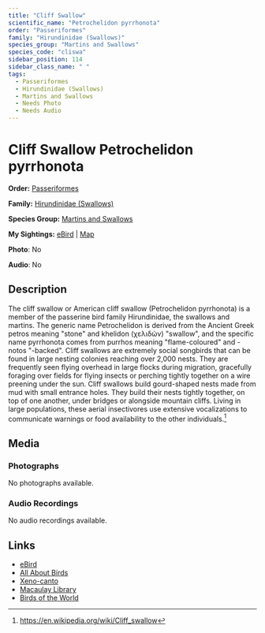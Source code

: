 ```yaml
---
title: "Cliff Swallow"
scientific_name: "Petrochelidon pyrrhonota"
order: "Passeriformes"
family: "Hirundinidae (Swallows)"
species_group: "Martins and Swallows"
species_code: "cliswa"
sidebar_position: 114
sidebar_class_name: " "
tags: 
  - Passeriformes
  - Hirundinidae (Swallows)
  - Martins and Swallows
  - Needs Photo
  - Needs Audio
---
```


# Cliff Swallow <span className='sci_name'>Petrochelidon pyrrhonota</span>

**Order:** [Passeriformes](/tags/passeriformes)

**Family:** [Hirundinidae (Swallows)](/tags/hirundinidae-swallows)

**Species Group:** [Martins and Swallows](/tags/martins-and-swallows)

**My Sightings:** [eBird](https://ebird.org/lifelist?r=world&time=life&spp=cliswa) | [Map](/map?species_code=cliswa)

**Photo**: No 

**Audio**: No

## Description
The cliff swallow or  American cliff swallow (Petrochelidon pyrrhonota) is a member of the passerine bird family Hirundinidae, the swallows and martins. The generic name Petrochelidon is derived from the Ancient Greek petros meaning "stone" and khelidon (χελιδών) "swallow", and the specific name pyrrhonota comes from purrhos meaning "flame-coloured" and -notos "-backed".
Cliff swallows are extremely social songbirds that can be found in large nesting colonies reaching over 2,000 nests. They are frequently seen flying overhead in large flocks during migration, gracefully foraging over fields for flying insects or perching tightly together on a wire preening under the sun.
Cliff swallows build gourd-shaped nests made from mud with small entrance holes. They build their nests tightly together, on top of one another, under bridges or alongside mountain cliffs. Living in large populations, these aerial insectivores use extensive vocalizations to communicate warnings or food availability to the other individuals.[^1]

[^1]: https://en.wikipedia.org/wiki/Cliff_swallow

## Media
### Photographs
No photographs available.

### Audio Recordings
No audio recordings available.

## Links
* [eBird](https://ebird.org/species/cliswa) 
* [All About Birds](https://www.allaboutbirds.org/guide/cliswa) 
* [Xeno-canto](https://www.xeno-canto.org/species/petrochelidon-pyrrhonota) 
* [Macaulay Library](https://search.macaulaylibrary.org/catalog?taxonCode=cliswa&sort=rating_rank_desc)
* [Birds of the World](https://birdsoftheworld.org/bow/species/cliswa)
